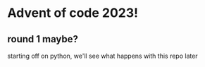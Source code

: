 # Advent of code 2023!

## round 1 maybe?

starting off on python, we'll see what happens with this repo later
